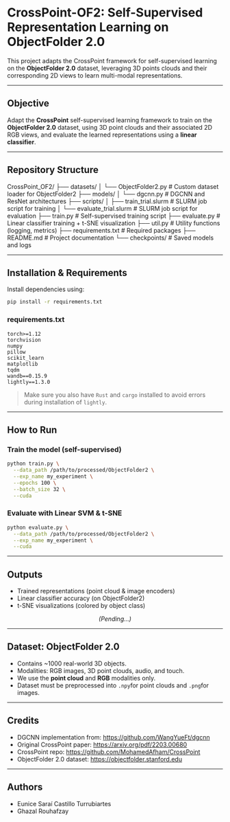 # CrossPoint-OF2: Self-Supervised Representation Learning on ObjectFolder 2.0
This project adapts the CrossPoint framework for self-supervised learning on the **ObjectFolder 2.0** dataset, leveraging 3D points clouds and their corresponding 2D views to learn multi-modal representations.

---

## Objective
Adapt the **CrossPoint** self-supervised learning framework to train on the **ObjectFolder 2.0** dataset, using 3D point clouds and their associated 2D RGB views, and evaluate the learned representations using a **linear classifier**.

---

## Repository Structure
CrossPoint_OF2/
├── datasets/
│ └── ObjectFolder2.py # Custom dataset loader for ObjectFolder2
├── models/
│ └── dgcnn.py # DGCNN and ResNet architectures
├── scripts/
│ ├── train_trial.slurm # SLURM job script for training
│ └── evaluate_trial.slurm # SLURM job script for evaluation
├── train.py # Self-supervised training script
├── evaluate.py # Linear classifier training + t-SNE visualization
├── util.py # Utility functions (logging, metrics)
├── requirements.txt # Required packages
├── README.md # Project documentation
└── checkpoints/ # Saved models and logs

---

## Installation & Requirements
Install dependencies using:
```bash
pip install -r requirements.txt
```

### requirements.txt
```
torch>=1.12
torchvision
numpy
pillow
scikit_learn
matplotlib
tqdm
wandb==0.15.9
lightly==1.3.0
```
> Make sure you also have `Rust` and `cargo` installed to avoid errors during installation of `lightly`.

---

## How to Run
### Train the model (self-supervised)
```bash
python train.py \
  --data_path /path/to/processed/ObjectFolder2 \
  --exp_name my_experiment \
  --epochs 100 \
  --batch_size 32 \
  --cuda
```

### Evaluate with Linear SVM & t-SNE
```bash
python evaluate.py \
  --data_path /path/to/processed/ObjectFolder2 \
  --exp_name my_experiment \
  --cuda
```

---

## Outputs
- Trained representations (point cloud & image encoders)
- Linear classifier accuracy (on ObjectFolder2)
- t-SNE visualizations (colored by object class)

<p align="center">
    <em>(Pending...)</em>
</p>

---

## Dataset: ObjectFolder 2.0
- Contains ~1000 real-world 3D objects.
- Modalities: RGB images, 3D point clouds, audio, and touch.
- We use the **point cloud** and **RGB** modalities only.
- Dataset must be preprocessed into `.npy`for point clouds and `.png`for images.

---

## Credits
- DGCNN implementation from: https://github.com/WangYueFt/dgcnn
- Original CrossPoint paper: https://arxiv.org/pdf/2203.00680
- CrossPoint repo: https://github.com/MohamedAfham/CrossPoint
- ObjectFolder 2.0 dataset: https://objectfolder.stanford.edu

---

## Authors
- Eunice Saraí Castillo Turrubiartes
- Ghazal Rouhafzay